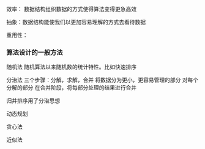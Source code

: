 
效率： 数据结构组织数据的方式使得算法变得更急高效

抽象：数据结构能使我们以更加容易理解的方式去看待数据

重用性：


### 算法设计的一般方法
随机法
随机算法以来随机数的统计特性。比如快速排序

分治法
三个步骤：分解，求解，合并
将数据分为更小，更容易管理的部分
对每个分解的部分
在合并阶段，将每部分处理的结果进行合并

归并排序用了分治思想

动态规划


贪心法

近似法

